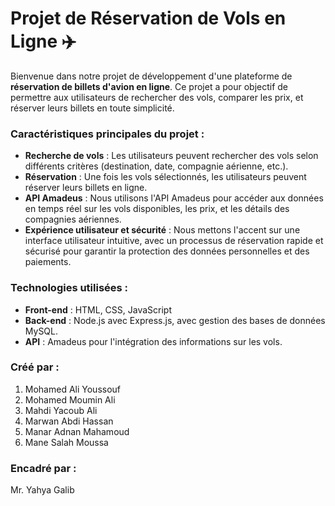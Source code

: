 # Projet de Réservation de Vols en Ligne ✈️

Bienvenue dans notre projet de développement d'une plateforme de **réservation de billets d'avion en ligne**. Ce projet a pour objectif de permettre aux utilisateurs de rechercher des vols, comparer les prix, et réserver leurs billets en toute simplicité. 

### Caractéristiques principales du projet :
- **Recherche de vols** : Les utilisateurs peuvent rechercher des vols selon différents critères (destination, date, compagnie aérienne, etc.).
- **Réservation** : Une fois les vols sélectionnés, les utilisateurs peuvent réserver leurs billets en ligne.
- **API Amadeus** : Nous utilisons l'API Amadeus pour accéder aux données en temps réel sur les vols disponibles, les prix, et les détails des compagnies aériennes.
- **Expérience utilisateur et sécurité** : Nous mettons l'accent sur une interface utilisateur intuitive, avec un processus de réservation rapide et sécurisé pour garantir la protection des données personnelles et des paiements.

### Technologies utilisées :
- **Front-end** : HTML, CSS, JavaScript
- **Back-end** : Node.js avec Express.js, avec gestion des bases de données MySQL.
- **API** : Amadeus pour l'intégration des informations sur les vols.

### Créé par :
1. Mohamed Ali Youssouf
2. Mohamed Moumin Ali
3. Mahdi Yacoub Ali
4. Marwan Abdi Hassan
5. Manar Adnan Mahamoud
6. Mane Salah Moussa

### Encadré par : 
Mr. Yahya Galib
